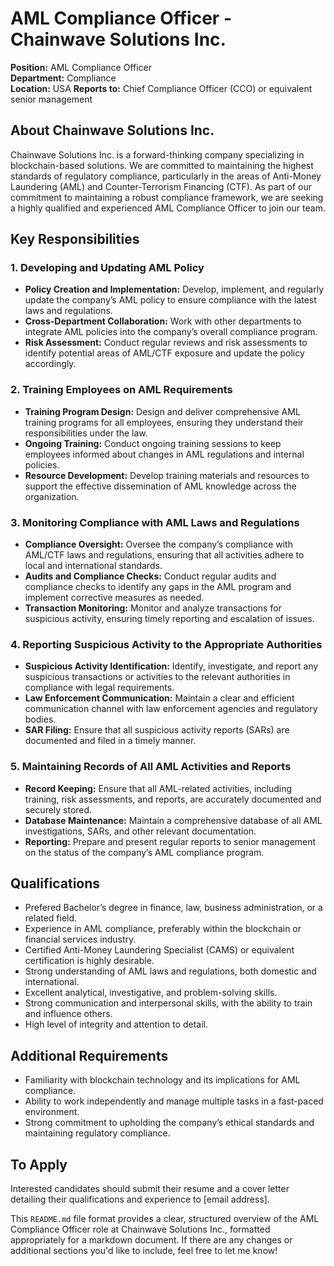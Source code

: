 
# AML Compliance Officer - Chainwave Solutions Inc.

**Position:** AML Compliance Officer  
**Department:** Compliance  
**Location:** USA
**Reports to:** Chief Compliance Officer (CCO) or equivalent senior management

## About Chainwave Solutions Inc.
Chainwave Solutions Inc. is a forward-thinking company specializing in blockchain-based solutions. We are committed to maintaining the highest standards of regulatory compliance, particularly in the areas of Anti-Money Laundering (AML) and Counter-Terrorism Financing (CTF). As part of our commitment to maintaining a robust compliance framework, we are seeking a highly qualified and experienced AML Compliance Officer to join our team.

## Key Responsibilities

### 1. Developing and Updating AML Policy
- **Policy Creation and Implementation:** Develop, implement, and regularly update the company’s AML policy to ensure compliance with the latest laws and regulations.
- **Cross-Department Collaboration:** Work with other departments to integrate AML policies into the company’s overall compliance program.
- **Risk Assessment:** Conduct regular reviews and risk assessments to identify potential areas of AML/CTF exposure and update the policy accordingly.

### 2. Training Employees on AML Requirements
- **Training Program Design:** Design and deliver comprehensive AML training programs for all employees, ensuring they understand their responsibilities under the law.
- **Ongoing Training:** Conduct ongoing training sessions to keep employees informed about changes in AML regulations and internal policies.
- **Resource Development:** Develop training materials and resources to support the effective dissemination of AML knowledge across the organization.

### 3. Monitoring Compliance with AML Laws and Regulations
- **Compliance Oversight:** Oversee the company’s compliance with AML/CTF laws and regulations, ensuring that all activities adhere to local and international standards.
- **Audits and Compliance Checks:** Conduct regular audits and compliance checks to identify any gaps in the AML program and implement corrective measures as needed.
- **Transaction Monitoring:** Monitor and analyze transactions for suspicious activity, ensuring timely reporting and escalation of issues.

### 4. Reporting Suspicious Activity to the Appropriate Authorities
- **Suspicious Activity Identification:** Identify, investigate, and report any suspicious transactions or activities to the relevant authorities in compliance with legal requirements.
- **Law Enforcement Communication:** Maintain a clear and efficient communication channel with law enforcement agencies and regulatory bodies.
- **SAR Filing:** Ensure that all suspicious activity reports (SARs) are documented and filed in a timely manner.

### 5. Maintaining Records of All AML Activities and Reports
- **Record Keeping:** Ensure that all AML-related activities, including training, risk assessments, and reports, are accurately documented and securely stored.
- **Database Maintenance:** Maintain a comprehensive database of all AML investigations, SARs, and other relevant documentation.
- **Reporting:** Prepare and present regular reports to senior management on the status of the company’s AML compliance program.

## Qualifications
- Prefered Bachelor’s degree in finance, law, business administration, or a related field.
- Experience in AML compliance, preferably within the blockchain or financial services industry.
- Certified Anti-Money Laundering Specialist (CAMS) or equivalent certification is highly desirable.
- Strong understanding of AML laws and regulations, both domestic and international.
- Excellent analytical, investigative, and problem-solving skills.
- Strong communication and interpersonal skills, with the ability to train and influence others.
- High level of integrity and attention to detail.

## Additional Requirements
- Familiarity with blockchain technology and its implications for AML compliance.
- Ability to work independently and manage multiple tasks in a fast-paced environment.
- Strong commitment to upholding the company’s ethical standards and maintaining regulatory compliance.

## To Apply
Interested candidates should submit their resume and a cover letter detailing their qualifications and experience to [email address].


This `README.md` file format provides a clear, structured overview of the AML Compliance Officer role at Chainwave Solutions Inc., formatted appropriately for a markdown document. If there are any changes or additional sections you'd like to include, feel free to let me know!
